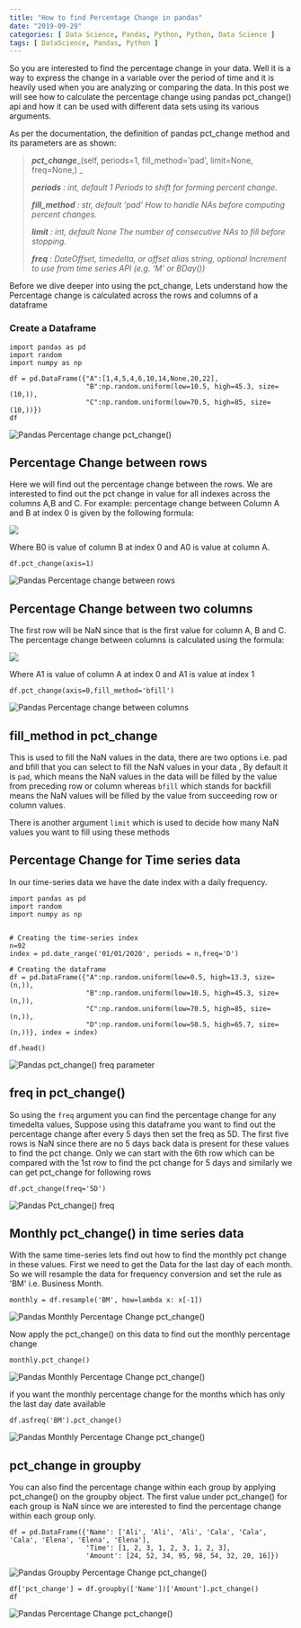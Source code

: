 ```yaml
---
title: "How to find Percentage Change in pandas"
date: "2019-09-29"
categories: [ Data Science, Pandas, Python, Python, Data Science ]
tags: [ DataScience, Pandas, Python ]
---
```


So you are interested to find the percentage change in your data. Well it is a way to express the change in a variable over the period of time and it is heavily used when you are analyzing or comparing the data. In this post we will see how to calculate the percentage change using pandas pct_change() api and how it can be used with different data sets using its various arguments.

As per the documentation, the definition of pandas pct\_change method and its parameters are as shown:

> **_pct\_change_**_(self, periods=1, fill\_method='pad', limit=None, freq=None,)
> _
>
> **_periods_** _: int, default 1
> Periods to shift for forming percent change._
>
> **_fill\_method_** _: str, default ‘pad’
> How to handle NAs before computing percent changes._
>
> **_limit_** _: int, default None
> The number of consecutive NAs to fill before stopping._
>
> **_freq_** _: DateOffset, timedelta, or offset alias string, optional
> Increment to use from time series API (e.g. ‘M’ or BDay())_

Before we dive deeper into using the pct\_change, Lets understand how the Percentage change is calculated across the rows and columns of a dataframe

### **Create a Dataframe**

```
import pandas as pd
import random
import numpy as np

df = pd.DataFrame({"A":[1,4,5,4,6,10,14,None,20,22],
                   "B":np.random.uniform(low=10.5, high=45.3, size=(10,)),
                   "C":np.random.uniform(low=70.5, high=85, size=(10,))})
df
```

![Pandas Percentage change pct_change()](/images/2019/09/image-86.png)

## **Percentage Change between rows**

Here we will find out the percentage change between the rows. We are interested to find out the pct change in value for all indexes across the columns A,B and C. For example: percentage change between Column A and B at index 0 is given by the following formula:

![](/images/2019/09/image-78.png)

Where B0 is value of column B at index 0 and A0 is value at column A.

```
df.pct_change(axis=1)
```

![Pandas Percentage change between rows](/images/2019/09/image-87.png)

## **Percentage Change between two columns**

The first row will be NaN since that is the first value for column A, B and C. The percentage change between columns is calculated using the formula:

![](/images/2019/09/image-79.png)

Where A1 is value of column A at index 0 and A1 is value at index 1

```
df.pct_change(axis=0,fill_method='bfill')
```

![Pandas Percentage change between columns](/images/2019/09/image-85.png)

## **fill\_method in pct\_change**

This is used to fill the NaN values in the data, there are two options i.e. pad and bfill that you can select to fill the NaN values in your data , By default it is `pad`, which means the NaN values in the data will be filled by the value from preceding row or column whereas `bfill` which stands for backfill means the NaN values will be filled by the value from succeeding row or column values.

There is another argument `limit` which is used to decide how many NaN values you want to fill using these methods

## **Percentage Change for Time series data**

In our time-series data we have the date index with a daily frequency.

```
import pandas as pd
import random
import numpy as np


# Creating the time-series index
n=92
index = pd.date_range('01/01/2020', periods = n,freq='D')

# Creating the dataframe
df = pd.DataFrame({"A":np.random.uniform(low=0.5, high=13.3, size=(n,)),
                   "B":np.random.uniform(low=10.5, high=45.3, size=(n,)),
                   "C":np.random.uniform(low=70.5, high=85, size=(n,)),
                   "D":np.random.uniform(low=50.5, high=65.7, size=(n,))}, index = index)

df.head()
```

![Pandas pct_change() freq parameter](/images/2019/09/image-80.png)

## **freq in pct\_change()**

So using the `freq` argument you can find the percentage change for any timedelta values, Suppose using this dataframe you want to find out the percentage change after every 5 days then set the freq as 5D. The first five rows is NaN since there are no 5 days back data is present for these values to find the pct change. Only we can start with the 6th row which can be compared with the 1st row to find the pct change for 5 days and similarly we can get pct\_change for following rows

```
df.pct_change(freq='5D')
```

![Pandas Pct_change() freq](/images/2019/09/image-74.png)

## **Monthly pct\_change() in time series data**

With the same time-series lets find out how to find the monthly pct change in these values. First we need to get the Data for the last day of each month. So we will resample the data for frequency conversion and set the rule as 'BM' i.e. Business Month.

```
monthly = df.resample('BM', how=lambda x: x[-1])
```

![Pandas Monthly Percentage Change pct_change()](/images/2019/09/image-81.png)

Now apply the pct\_change() on this data to find out the monthly percentage change

```
monthly.pct_change()
```

![Pandas Monthly Percentage Change pct_change()](/images/2019/09/image-84.png)

if you want the monthly percentage change for the months which has only the last day date available

```
df.asfreq('BM').pct_change()
```

![Pandas Monthly Percentage Change pct_change()](/images/2019/09/image-83.png)

## **pct\_change in groupby**

You can also find the percentage change within each group by applying pct\_change() on the groupby object. The first value under pct\_change() for each group is NaN since we are interested to find the percentage change within each group only.

```
df = pd.DataFrame({'Name': ['Ali', 'Ali', 'Ali', 'Cala', 'Cala', 'Cala', 'Elena', 'Elena', 'Elena'],
                   'Time': [1, 2, 3, 1, 2, 3, 1, 2, 3],
                   'Amount': [24, 52, 34, 95, 98, 54, 32, 20, 16]})
```

![Pandas Groupby Percentage Change pct_change()](/images/2019/09/image-76.png)

```
df['pct_change'] = df.groupby(['Name'])['Amount'].pct_change()
df
```

![Pandas Percentage Change pct_change()](/images/2019/09/image-77.png)
